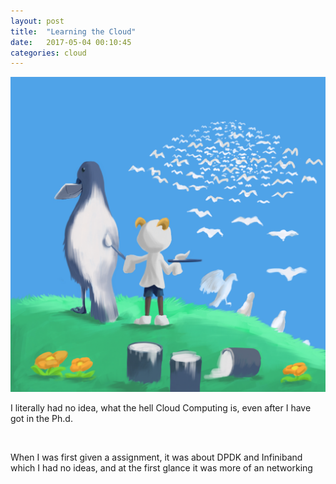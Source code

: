```yaml
---
layout: post
title:  "Learning the Cloud"
date:   2017-05-04 00:10:45
categories: cloud
---
```



![image](/img/cloud.png)

I literally had no idea, what the hell Cloud Computing is,
even after I have got in the Ph.d.

<br>

When I was first given a assignment, it was about DPDK and Infiniband
which I had no ideas, and at the first glance it was more of an networking
